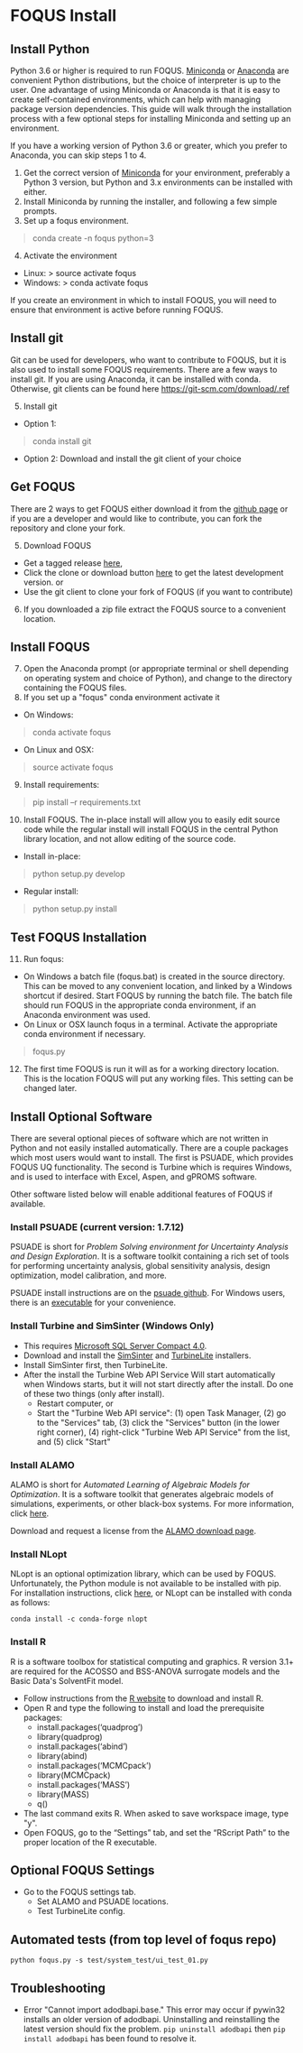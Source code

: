 # FOQUS Install

## Install Python

Python 3.6 or higher is required to run FOQUS. [Miniconda](https://docs.conda.io/en/latest/miniconda.html) or [Anaconda](https://www.anaconda.com/download/) are convenient Python distributions, but the choice of interpreter is up to the user. One advantage of using Miniconda or Anaconda is that it is easy to create self-contained environments, which can help with managing package version dependencies. This guide will walk through the installation process with a few optional steps for installing Miniconda and setting up an environment.

If you have a working version of Python 3.6 or greater, which you prefer to Anaconda,
you can skip steps 1 to 4.

1. Get the correct version of [Miniconda](https://docs.conda.io/en/latest/miniconda.html) for your environment, preferably a Python 3 version, but Python and 3.x environments can be installed with either.  
2. Install Miniconda by running the installer, and following a few simple prompts.
3. Set up a foqus environment.
  > conda create -n foqus python=3
4. Activate the environment
  - Linux: > source activate foqus
  - Windows: > conda activate foqus

If you create an environment in which to install FOQUS, you will need to ensure that environment is active before running FOQUS.

## Install git

Git can be used for developers, who want to contribute to FOQUS, but it is also used to install some FOQUS requirements. There are a few ways to install git. If you are using Anaconda, it can be installed with conda. Otherwise, git clients can be found here https://git-scm.com/download/.ref

5. Install git
  - Option 1:
  > conda install git
  - Option 2: Download and install the git client of your choice

## Get FOQUS

There are 2 ways to get FOQUS either download it from the [github page](https://github.com/CCSI-Toolset/FOQUS) or if you are a developer and would like to contribute, you can fork the repository and clone your fork.

5. Download FOQUS
  - Get a tagged release [here](https://github.com/CCSI-Toolset/FOQUS/releases),
  - Click the clone or download button [here](https://github.com/CCSI-Toolset/FOQUS) to get the latest development version. or
  - Use the git client to clone your fork of FOQUS (if you want to contribute)
6. If you downloaded a zip file extract the FOQUS source to a convenient location.

## Install FOQUS

7. Open the Anaconda prompt (or appropriate terminal or shell depending on operating system and choice of Python), and change to the directory containing the FOQUS files.
8. If you set up a "foqus" conda environment activate it
  - On Windows:
  > conda activate foqus
  - On Linux and OSX:
  > source activate foqus
9. Install requirements:
  > pip install –r requirements.txt
10. Install FOQUS.  The in-place install will allow you to easily edit source code while the regular install will install FOQUS in the central Python library location, and not allow editing of the source code.
  - Install in-place:
  > python setup.py develop
  - Regular install:
  > python setup.py install

## Test FOQUS Installation

11. Run foqus:
  - On Windows a batch file (foqus.bat) is created in the source directory.  This can be moved to any convenient location, and linked by a Windows shortcut if desired.  Start FOQUS by running the batch file.  The batch file should run FOQUS in the appropriate conda environment, if an Anaconda environment was used.
  - On Linux or OSX launch foqus in a terminal.  Activate the appropriate conda environment if necessary.
  > foqus.py
12. The first time FOQUS is run it will as for a working directory location.  This is the location FOQUS will put any working files.  This setting can be changed later.

## Install Optional Software

There are several optional pieces of software which are not written in Python and not easily installed automatically. There are a couple packages which most users would want to install.  The first is PSUADE, which provides FOQUS UQ functionality. The second is Turbine which is requires Windows, and is used to interface with Excel, Aspen, and gPROMS software.

Other software listed below will enable additional features of FOQUS if available.

### Install PSUADE (current version: 1.7.12)

PSUADE is short for *Problem Solving environment for Uncertainty Analysis and Design Exploration*. It is a software toolkit containing a rich set of tools for performing uncertainty analysis, global sensitivity analysis, design optimization, model calibration, and more.

PSUADE install instructions are on the [psuade github](https://github.com/LLNL/psuade). For Windows users, there is an [executable](https://github.com/LLNL/psuade/releases) for your convenience.

### Install Turbine and SimSinter (Windows Only)
* This requires [Microsoft SQL Server Compact 4.0](https://www.microsoft.com/en-us/download/details.aspx?id=17876).
* Download and install the [SimSinter](https://github.com/CCSI-Toolset/SimSinter/releases/) and [TurbineLite](https://github.com/CCSI-Toolset/turb_sci_gate/releases/) installers.
* Install SimSinter first, then TurbineLite.
* After the install the Turbine Web API Service Will start automatically when Windows starts, but it will not start directly after the install. Do one of these two things (only after install).
    * Restart computer, or
    * Start the "Turbine Web API service": (1) open Task Manager, (2) go to the "Services" tab, (3) click the "Services" button (in the lower right corner), (4) right-click "Turbine Web API Service" from the list, and (5) click "Start"

### Install ALAMO

ALAMO is short for *Automated Learning of Algebraic Models for Optimization*. It is a software toolkit that generates algebraic models of simulations, experiments, or other black-box systems. For more information, click [here](http://archimedes.cheme.cmu.edu/?q=alamo).

Download and request a license from the [ALAMO download page](https://minlp.com/alamo-downloads).

### Install NLopt

NLopt is an optional optimization library, which can be used by FOQUS. Unfortunately,
the Python module is not available to be installed with pip. For installation
instructions, click [here](https://nlopt.readthedocs.io/en/latest/), or NLopt can be installed with conda as follows:

``conda install -c conda-forge nlopt``

### Install R

R is a software toolbox for statistical computing and graphics. R version 3.1+ are required for the ACOSSO and BSS-ANOVA surrogate models and the Basic Data's SolventFit model.

* Follow instructions from the [R website](http://cran.r-project.org/) to download and install R.
* Open R and type the following to install and load the prerequisite packages:
   * install.packages(‘quadprog’)
   * library(quadprog)
   * install.packages(‘abind’)
   * library(abind)
   * install.packages(‘MCMCpack’)
   * library(MCMCpack)
   * install.packages(‘MASS’)
   * library(MASS)
   * q()
* The last command exits R. When asked to save workspace image, type "y".
* Open FOQUS, go to the “Settings” tab, and set the “RScript Path” to the proper location of the R executable.

## Optional FOQUS Settings
* Go to the FOQUS settings tab.
  - Set ALAMO and PSUADE locations.
  - Test TurbineLite config.

## Automated tests (from top level of foqus repo)
``python foqus.py -s test/system_test/ui_test_01.py``

## Troubleshooting

* Error "Cannot import adodbapi.base." This error may occur if pywin32 installs an older version of adodbapi.  Uninstalling and reinstalling the latest version should fix the problem. ```pip uninstall adodbapi``` then ```pip install adodbapi``` has been found to resolve it.
